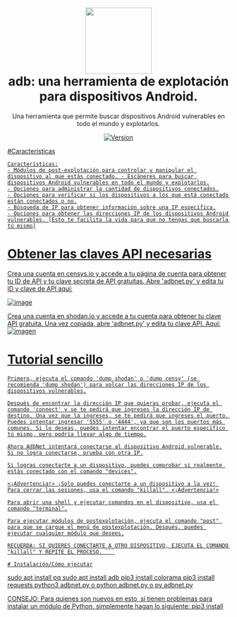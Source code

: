 <h1 align="center">
<img src="https://image.flaticon.com/icons/png/512/160/160138.png" width="150px"><br>
adb: una herramienta de explotación para dispositivos Android.
</h1>
<p align="center">
Una herramienta que permite buscar dispositivos Android vulnerables en todo el mundo y explotarlos.
</p>

<p align="center">
<a href="https://deno.land" target="_blank">
<img src="https://img.shields.io/badge/Version-1.0.0-7DCDE3?style=for-the-badge" alt="Version">
</p>

#Características
```
Características:
- Módulos de post-explotación para controlar y manipular el dispositivo al que estás conectado. - Escáneres para buscar dispositivos Android vulnerables en todo el mundo y explotarlos.
- Opciones para administrar la cantidad de dispositivos conectados.
- Opciones para verificar si los dispositivos a los que está conectado están conectados o no.
- Búsqueda de IP para obtener información sobre una IP específica.
- Opciones para obtener las direcciones IP de los dispositivos Android vulnerables. [Esto te facilita la vida para que no tengas que buscarla tú mismo]
```

# Obtener las claves API necesarias
Crea una cuenta en censys.io y accede a tu página de cuenta para obtener tu ID de API y tu clave secreta de API gratuitas. Abre 'adbnet.py' y edita tu ID y clave de API aquí:

![image](https://user-images.githubusercontent.com/86132648/124665489-c6588b00-de7a-11eb-984b-b9e3118aba81.png)

Crea una cuenta en shodan.io y accede a tu cuenta para obtener tu clave API gratuita. Una vez copiada, abre 'adbnet.py' y edita tu clave API. Aquí:
![imagen](https://user-images.githubusercontent.com/86132648/124665543-d7090100-de7a-11eb-9ef6-e400227a1359.png)

# Tutorial sencillo
```
Primero, ejecuta el comando 'dump shodan' o 'dump censy' (se recomienda 'dump shodan') para volcar las direcciones IP de los dispositivos vulnerables.

Después de encontrar la dirección IP que quieras probar, ejecuta el comando 'connect' y se te pedirá que ingreses la dirección IP de destino. Una vez que la ingreses, se te pedirá que ingreses el puerto. Puedes intentar ingresar '5555' o '4444', ya que son los puertos más comunes. Si lo deseas, puedes intentar encontrar el puerto específico tú mismo, pero podría llevar algo de tiempo.

Ahora AdbNet intentará conectarse al dispositivo Android vulnerable.
Si no logra conectarse, prueba con otra IP.

Si logras conectarte a un dispositivo, puedes comprobar si realmente estás conectado con el comando "devices".

<¡Advertencia!> ¡Solo puedes conectarte a un dispositivo a la vez! Para cerrar las sesiones, usa el comando "killall". <¡Advertencia!>

Para abrir una shell y ejecutar comandos en el dispositivo, usa el comando "terminal".

Para ejecutar módulos de postexplotación, ejecuta el comando "post" para que se cargue el menú de postexplotación. Después, puedes ejecutar cualquier módulo que desees.

RECUERDA: SI QUIERES CONECTARTE A OTRO DISPOSITIVO, EJECUTA EL COMANDO "killall" Y REPITE EL PROCESO. ```

# Instalación/Cómo ejecutar
```
sudo apt install pq
sudo apt install adb
pip3 install colorama
pip3 install requests
python3 adbnet.py o python adbnet.py o py adbnet.py

CONSEJO: Para quienes son nuevos en esto, si tienen problemas para instalar un módulo de Python, simplemente hagan lo siguiente: pip3 install <modulename>

